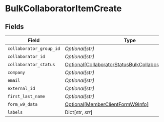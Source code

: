 # BulkCollaboratorItemCreate


## Fields

| Field                                                                                                                         | Type                                                                                                                          | Required                                                                                                                      | Description                                                                                                                   |
| ----------------------------------------------------------------------------------------------------------------------------- | ----------------------------------------------------------------------------------------------------------------------------- | ----------------------------------------------------------------------------------------------------------------------------- | ----------------------------------------------------------------------------------------------------------------------------- |
| `collaborator_group_id`                                                                                                       | *Optional[str]*                                                                                                               | :heavy_minus_sign:                                                                                                            | N/A                                                                                                                           |
| `collaborator_id`                                                                                                             | *Optional[str]*                                                                                                               | :heavy_minus_sign:                                                                                                            | N/A                                                                                                                           |
| `collaborator_status`                                                                                                         | [Optional[CollaboratorStatusBulkCollaboratorItemCreate]](../../models/shared/collaboratorstatusbulkcollaboratoritemcreate.md) | :heavy_minus_sign:                                                                                                            | N/A                                                                                                                           |
| `company`                                                                                                                     | *Optional[str]*                                                                                                               | :heavy_minus_sign:                                                                                                            | N/A                                                                                                                           |
| `email`                                                                                                                       | *Optional[str]*                                                                                                               | :heavy_minus_sign:                                                                                                            | N/A                                                                                                                           |
| `external_id`                                                                                                                 | *Optional[str]*                                                                                                               | :heavy_minus_sign:                                                                                                            | N/A                                                                                                                           |
| `first_last_name`                                                                                                             | *Optional[str]*                                                                                                               | :heavy_minus_sign:                                                                                                            | N/A                                                                                                                           |
| `form_w9_data`                                                                                                                | [Optional[MemberClientFormW9Info]](../../models/shared/memberclientformw9info.md)                                             | :heavy_minus_sign:                                                                                                            | N/A                                                                                                                           |
| `labels`                                                                                                                      | Dict[str, *str*]                                                                                                              | :heavy_minus_sign:                                                                                                            | N/A                                                                                                                           |